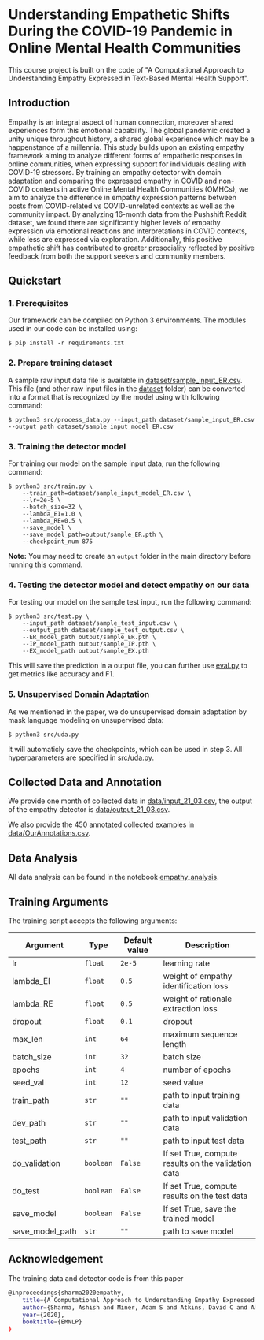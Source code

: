 # Understanding Empathetic Shifts During the COVID-19 Pandemic in Online Mental Health Communities

This course project is built on the code of "A Computational Approach to Understanding Empathy Expressed in Text-Based Mental Health Support".

## Introduction

Empathy is an integral aspect of human connection, moreover shared experiences form this emotional capability. The global pandemic created a unity unique throughout history, a shared global experience which may be a happenstance of a millennia. This study builds upon an existing empathy framework aiming to analyze different forms of empathetic responses in online communities, when expressing support for individuals dealing with COVID-19 stressors. By training an empathy detector with domain adaptation and comparing the expressed empathy in COVID and non-COVID contexts in active Online Mental Health Communities (OMHCs), we aim to analyze the difference in empathy expression patterns between posts from COVID-related vs COVID-unrelated contexts as well as the community impact. By analyzing 16-month data from the Pushshift Reddit dataset, we found there are significantly higher levels of empathy expression via emotional reactions and interpretations in COVID contexts, while less are expressed via exploration. Additionally, this positive empathetic shift has contributed to greater prosociality reflected by positive feedback from both the support seekers and community members.


## Quickstart

### 1. Prerequisites

Our framework can be compiled on Python 3 environments. The modules used in our code can be installed using:
```
$ pip install -r requirements.txt
```


### 2. Prepare training dataset
A sample raw input data file is available in [dataset/sample_input_ER.csv](dataset/sample_input_ER.csv). This file (and other raw input files in the [dataset](dataset) folder) can be converted into a format that is recognized by the model using with following command:
```
$ python3 src/process_data.py --input_path dataset/sample_input_ER.csv --output_path dataset/sample_input_model_ER.csv
```

### 3. Training the detector model
For training our model on the sample input data, run the following command:
```
$ python3 src/train.py \
	--train_path=dataset/sample_input_model_ER.csv \
	--lr=2e-5 \
	--batch_size=32 \
	--lambda_EI=1.0 \
	--lambda_RE=0.5 \
	--save_model \
	--save_model_path=output/sample_ER.pth \
	--checkpoint_num 875
```

**Note:** You may need to create an `output` folder in the main directory before running this command.

### 4. Testing the detector model and detect empathy on our data
For testing our model on the sample test input, run the following command:
```
$ python3 src/test.py \
	--input_path dataset/sample_test_input.csv \
	--output_path dataset/sample_test_output.csv \
	--ER_model_path output/sample_ER.pth \
	--IP_model_path output/sample_IP.pth \
	--EX_model_path output/sample_EX.pth
```
This will save the prediction in a output file, you can further use [eval.py](eval.py) to get metrics like accuracy and F1.

### 5. Unsupervised Domain Adaptation
As we mentioned in the paper, we do unsupervised domain adaptation by mask language modeling on unsupervised data:
```
$ python3 src/uda.py
```
It will automaticly save the checkpoints, which can be used in step 3. All hyperparameters are specified in [src/uda.py](src/uda.py).


## Collected Data and Annotation

We provide one month of collected data in [data/input_21_03.csv](data/input_21_03.csv), the output of the empathy detector is [data/output_21_03.csv](data/output_21_03.csv).

We also provide the 450 annotated collected examples in [data/OurAnnotations.csv](data/OurAnnotations.csv).

## Data Analysis

All data analysis can be found in the notebook [empathy_analysis](analysis/empathy_analysis.ipynb).

## Training Arguments

The training script accepts the following arguments: 

Argument | Type | Default value | Description
---------|------|---------------|------------
lr | `float` | `2e-5` | learning rate
lambda_EI | `float` | `0.5` | weight of empathy identification loss 
lambda_RE |  `float` | `0.5` | weight of rationale extraction loss
dropout |  `float` | `0.1` | dropout
max_len | `int` | `64` | maximum sequence length
batch_size | `int` | `32` | batch size
epochs | `int` | `4` | number of epochs
seed_val | `int` | `12` | seed value
train_path | `str` | `""` | path to input training data
dev_path | `str` | `""` | path to input validation data
test_path | `str` | `""` | path to input test data
do_validation | `boolean` | `False` | If set True, compute results on the validation data
do_test | `boolean` | `False` | If set True, compute results on the test data
save_model | `boolean` | `False` | If set True, save the trained model  
save_model_path | `str` | `""` | path to save model

## Acknowledgement

The training data and detector code is from this paper

```bash
@inproceedings{sharma2020empathy,
    title={A Computational Approach to Understanding Empathy Expressed in Text-Based Mental Health Support},
    author={Sharma, Ashish and Miner, Adam S and Atkins, David C and Althoff, Tim},
    year={2020},
    booktitle={EMNLP}
}
```

